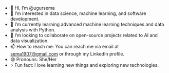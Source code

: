 - 👋 Hi, I’m @ugursema
- 👀 I’m interested in data science, machine learning, and software development.
- 🌱 I’m currently learning advanced machine learning techniques and data analysis with Python.
- 💞️ I’m looking to collaborate on open-source projects related to AI and data visualization.
- 📫 How to reach me: You can reach me via email at sema1907@gmail.com or through my LinkedIn profile.
- 😄 Pronouns: She/Her
- ⚡ Fun fact: I love learning new things and exploring new technologies.

<!---
ugursema/ugursema is a ✨ special ✨ repository because its `README.md` (this file) appears on your GitHub profile.
You can click the Preview link to take a look at your changes.
--->
